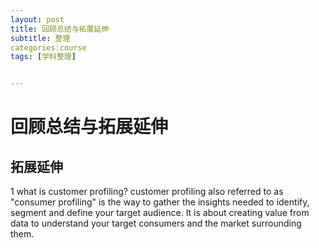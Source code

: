 ```yaml
---
layout: post
title: 回顾总结与拓展延伸
subtitle: 整理
categories:course
tags: [学科整理]


---
```


# 回顾总结与拓展延伸

## 拓展延伸

1  what is customer profiling?
customer profiling also referred to as "consumer profiling" is the way to gather the insights needed to identify, segment and define your target audience. It is about creating value from data to understand your target consumers and the market surrounding them.